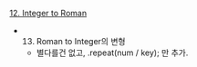 [12. Integer to Roman](https://leetcode.com/problems/integer-to-roman/)

- 13. Roman to Integer의 변형
  - 별다를건 없고, .repeat(num / key); 만 추가.
